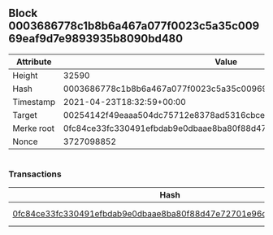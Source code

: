 ## Block 0003686778c1b8b6a467a077f0023c5a35c00969eaf9d7e9893935b8090bd480

Attribute | Value
--- | ---
Height | 32590
Hash | 0003686778c1b8b6a467a077f0023c5a35c00969eaf9d7e9893935b8090bd480
Timestamp | 2021-04-23T18:32:59+00:00
Target | 00254142f49eaaa504dc75712e8378ad5316cbcead634704b3734b6271167cc4
Merke root | 0fc84ce33fc330491efbdab9e0dbaae8ba80f88d47e72701e96d46f0a9845061
Nonce | 3727098852

```

```

### Transactions

Hash | Amount
--- | ---
[0fc84ce33fc330491efbdab9e0dbaae8ba80f88d47e72701e96d46f0a9845061](0fc84ce33fc330491efbdab9e0dbaae8ba80f88d47e72701e96d46f0a9845061.md) | 10.00000000 SKEPTI 
